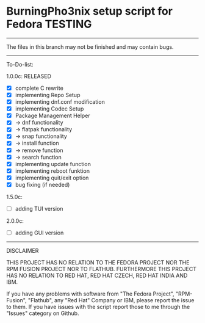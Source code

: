 # BurningPho3nix setup script for Fedora TESTING

_______________________________________________________

The files in this branch may not be finished and may contain bugs.

_______________________________________________________

To-Do-list:

1.0.0c: RELEASED
- [x] complete C rewrite
- [x] implementing Repo Setup
- [x] implementing dnf.conf modification
- [x] implementing Codec Setup
- [x] Package Management Helper
- [x] -> dnf functionality
- [x] -> flatpak functionality
- [x] -> snap functionality
- [x] -> install function
- [X] -> remove function
- [X] -> search function
- [x] implementing update function
- [x] implementing reboot funktion
- [x] implementing quit/exit option
- [x] bug fixing (if needed)

1.5.0c:
- [ ] adding TUI version

2.0.0c:
- [ ] adding GUI version
_______________________________________________________
DISCLAIMER

THIS PROJECT HAS NO RELATION TO THE FEDORA PROJECT NOR THE RPM FUSION PROJECT NOR TO FLATHUB.
FURTHERMORE THIS PROJECT HAS NO RELATION TO RED HAT, RED HAT CZECH, RED HAT INDIA AND IBM.

If you have any problems with software from "The Fedora Project", "RPM-Fusion", "Flathub", any "Red Hat" Company or IBM,
please report the issue to them.
If you have issues with the script report those to me through the "Issues" category on Github.
